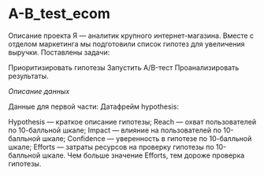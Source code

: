 # A-B_test_ecom
Описание проекта
Я — аналитик крупного интернет-магазина. Вместе с отделом маркетинга мы подготовили список гипотез для увеличения выручки.
Поставлены задачи:

Приоритизировать гипотезы
Запустить A/B-тест
Проанализировать результаты.



*Описание данных*

Данные для первой части:
Датафрейм hypothesis:

Hypothesis — краткое описание гипотезы;
Reach — охват пользователей по 10-балльной шкале;
Impact — влияние на пользователей по 10-балльной шкале;
Confidence — уверенность в гипотезе по 10-балльной шкале;
Efforts — затраты ресурсов на проверку гипотезы по 10-балльной шкале. Чем больше значение Efforts, тем дороже проверка гипотезы.
